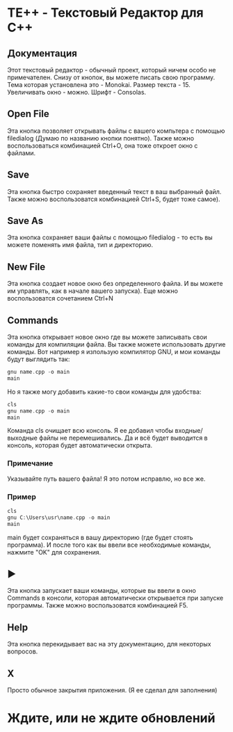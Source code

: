 # TE++ - Текстовый Редактор для C++

## Документация

Этот текстовый редактор - обычный проект, который ничем особо не примечателен.
Снизу от кнопок, вы можете писать свою программу.
Тема которая установлена это - Monokai.
Размер текста - 15.
Увеличивать окно - можно.
Шрифт - Consolas.

## Open File
Эта кнопка позволяет открывать файлы с вашего компьтера с помощью filedialog
(Думаю по названию кнопки понятно).
Также можно воспользоваться комбинацией Ctrl+O, она тоже откроет окно с файлами.

## Save
Эта кнопка быстро сохраняет введенный текст в ваш выбранный файл.
Также можно воспользоватся комбинацией Ctrl+S, будет тоже самое).

## Save As
Эта кнопка сохраняет ваши файлы с помощью filedialog - 
то есть вы можете поменять имя файла, тип и директорию.

## New File
Эта кнопка создает новое окно без определенного файла.
И вы можете им управлять, как в начале вашего запуска).
Еще можно воспользоватся сочетанием Ctrl+N

## Commands
Эта кнопка открывает новое окно где вы можете записывать свои команды для 
компиляции файла.
Вы также можете использовать другие команды.
Вот например я изпользую компилятор GNU, и мои команды будут выглядить так:

```c++
gnu name.cpp -o main
main 
```

Но я также могу добавить какие-то свои команды для удобства:

```c++
cls
gnu name.cpp -o main
main
```

Команда cls очищает всю консоль. Я ее добавил чтобы входные/выходные файлы не перемешивались.
Да и всё будет выводится в консоль, которая будет автоматически открыта.

### Примечание
Указывайте путь вашего файла! Я это потом исправлю, но все же.

### Пример
```c++
cls
gnu C:\Users\usr\name.cpp -o main
main
```

main будет сохраняться в вашу директорию (где будет стоять программа).
И после того как вы ввели все необходимые команды, нажмите "OK" для сохранения.

## ▶
Эта кнопка запускает ваши команды, которые вы ввели в окно Commands в консоли, 
которая автоматически открывается при запуске программы.
Также можно воспользоватся комбинацией F5.

## Help
Эта кнопка перекидывает вас на эту документацию, для некоторых вопросов.

## X
Просто обычное закрытия приложения. (Я ее сделал для заполнения)


# Ждите, или не ждите обновлений 

